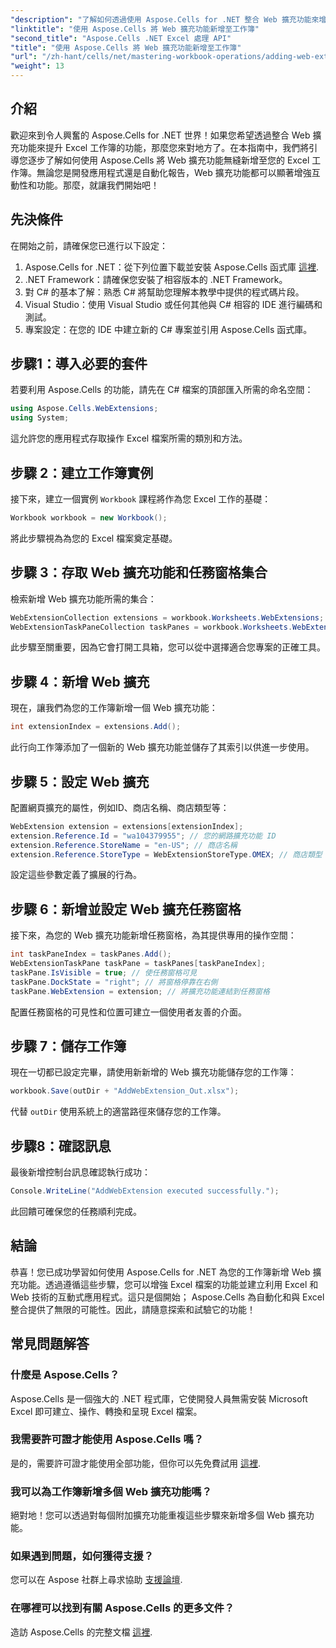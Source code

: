 ```yaml
---
"description": "了解如何透過使用 Aspose.Cells for .NET 整合 Web 擴充功能來增強您的 Excel 工作簿。本逐步教程涵蓋先決條件和詳細的程式碼範例。"
"linktitle": "使用 Aspose.Cells 將 Web 擴充功能新增至工作簿"
"second_title": "Aspose.Cells .NET Excel 處理 API"
"title": "使用 Aspose.Cells 將 Web 擴充功能新增至工作簿"
"url": "/zh-hant/cells/net/mastering-workbook-operations/adding-web-extension/"
"weight": 13
---
```


## 介紹

歡迎來到令人興奮的 Aspose.Cells for .NET 世界！如果您希望透過整合 Web 擴充功能來提升 Excel 工作簿的功能，那麼您來對地方了。在本指南中，我們將引導您逐步了解如何使用 Aspose.Cells 將 Web 擴充功能無縫新增至您的 Excel 工作簿。無論您是開發應用程式還是自動化報告，Web 擴充功能都可以顯著增強互動性和功能。那麼，就讓我們開始吧！

## 先決條件

在開始之前，請確保您已進行以下設定：

1. Aspose.Cells for .NET：從下列位置下載並安裝 Aspose.Cells 函式庫 [這裡](https://releases。aspose.com/cells/net/).
2. .NET Framework：請確保您安裝了相容版本的 .NET Framework。
3. 對 C# 的基本了解：熟悉 C# 將幫助您理解本教學中提供的程式碼片段。
4. Visual Studio：使用 Visual Studio 或任何其他與 C# 相容的 IDE 進行編碼和測試。
5. 專案設定：在您的 IDE 中建立新的 C# 專案並引用 Aspose.Cells 函式庫。

## 步驟1：導入必要的套件

若要利用 Aspose.Cells 的功能，請先在 C# 檔案的頂部匯入所需的命名空間：

```csharp
using Aspose.Cells.WebExtensions;
using System;
```

這允許您的應用程式存取操作 Excel 檔案所需的類別和方法。

## 步驟 2：建立工作簿實例

接下來，建立一個實例 `Workbook` 課程將作為您 Excel 工作的基礎：

```csharp
Workbook workbook = new Workbook();
```

將此步驟視為為您的 Excel 檔案奠定基礎。

## 步驟 3：存取 Web 擴充功能和任務窗格集合

檢索新增 Web 擴充功能所需的集合：

```csharp
WebExtensionCollection extensions = workbook.Worksheets.WebExtensions;
WebExtensionTaskPaneCollection taskPanes = workbook.Worksheets.WebExtensionTaskPanes;
```

此步驟至關重要，因為它會打開工具箱，您可以從中選擇適合您專案的正確工具。

## 步驟 4：新增 Web 擴充

現在，讓我們為您的工作簿新增一個 Web 擴充功能：

```csharp
int extensionIndex = extensions.Add();
```

此行向工作簿添加了一個新的 Web 擴充功能並儲存了其索引以供進一步使用。

## 步驟 5：設定 Web 擴充

配置網頁擴充的屬性，例如ID、商店名稱、商店類型等：

```csharp
WebExtension extension = extensions[extensionIndex];
extension.Reference.Id = "wa104379955"; // 您的網路擴充功能 ID
extension.Reference.StoreName = "en-US"; // 商店名稱
extension.Reference.StoreType = WebExtensionStoreType.OMEX; // 商店類型
```

設定這些參數定義了擴展的行為。

## 步驟 6：新增並設定 Web 擴充任務窗格

接下來，為您的 Web 擴充功能新增任務窗格，為其提供專用的操作空間：

```csharp
int taskPaneIndex = taskPanes.Add();
WebExtensionTaskPane taskPane = taskPanes[taskPaneIndex];
taskPane.IsVisible = true; // 使任務窗格可見
taskPane.DockState = "right"; // 將窗格停靠在右側
taskPane.WebExtension = extension; // 將擴充功能連結到任務窗格
```

配置任務窗格的可見性和位置可建立一個使用者友善的介面。

## 步驟 7：儲存工作簿

現在一切都已設定完畢，請使用新新增的 Web 擴充功能儲存您的工作簿：

```csharp
workbook.Save(outDir + "AddWebExtension_Out.xlsx");
```

代替 `outDir` 使用系統上的適當路徑來儲存您的工作簿。

## 步驟8：確認訊息

最後新增控制台訊息確認執行成功：

```csharp
Console.WriteLine("AddWebExtension executed successfully.");
```

此回饋可確保您的任務順利完成。

## 結論

恭喜！您已成功學習如何使用 Aspose.Cells for .NET 為您的工作簿新增 Web 擴充功能。透過遵循這些步驟，您可以增強 Excel 檔案的功能並建立利用 Excel 和 Web 技術的互動式應用程式。這只是個開始； Aspose.Cells 為自動化和與 Excel 整合提供了無限的可能性。因此，請隨意探索和試驗它的功能！

## 常見問題解答

### 什麼是 Aspose.Cells？
Aspose.Cells 是一個強大的 .NET 程式庫，它使開發人員無需安裝 Microsoft Excel 即可建立、操作、轉換和呈現 Excel 檔案。

### 我需要許可證才能使用 Aspose.Cells 嗎？
是的，需要許可證才能使用全部功能，但你可以先免費試用 [這裡](https://releases。aspose.com/).

### 我可以為工作簿新增多個 Web 擴充功能嗎？
絕對地！您可以透過對每個附加擴充功能重複這些步驟來新增多個 Web 擴充功能。

### 如果遇到問題，如何獲得支援？
您可以在 Aspose 社群上尋求協助 [支援論壇](https://forum。aspose.com/c/cells/9).

### 在哪裡可以找到有關 Aspose.Cells 的更多文件？
造訪 Aspose.Cells 的完整文檔 [這裡](https://reference。aspose.com/cells/net/).